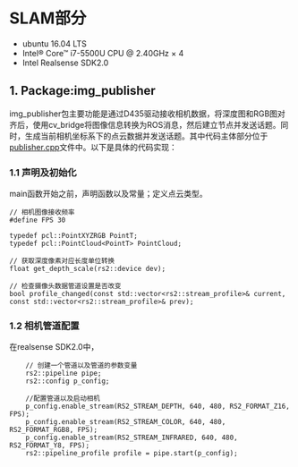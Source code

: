 # SLAM部分
* ubuntu 16.04 LTS
* Intel® Core™ i7-5500U CPU @ 2.40GHz × 4 
* Intel Realsense SDK2.0
## 1. Package:img_publisher
img_publisher包主要功能是通过D435驱动接收相机数据，将深度图和RGB图对齐后，使用cv_bridge将图像信息转换为ROS消息，然后建立节点并发送话题。同时，生成当前相机坐标系下的点云数据并发送话题。其中代码主体部分位于[publisher.cpp](src/img_publisher/src/publisher.cpp)文件中。以下是具体的代码实现：
### 1.1 声明及初始化
main函数开始之前，声明函数以及常量；定义点云类型。
```
// 相机图像接收频率
#define FPS 30

typedef pcl::PointXYZRGB PointT;
typedef pcl::PointCloud<PointT> PointCloud;

// 获取深度像素对应长度单位转换
float get_depth_scale(rs2::device dev);

// 检查摄像头数据管道设置是否改变
bool profile_changed(const std::vector<rs2::stream_profile>& current, const std::vector<rs2::stream_profile>& prev);
```
### 1.2 相机管道配置
在realsense SDK2.0中，
```
    // 创建一个管道以及管道的参数变量
    rs2::pipeline pipe;
    rs2::config p_config;

    //配置管道以及启动相机
    p_config.enable_stream(RS2_STREAM_DEPTH, 640, 480, RS2_FORMAT_Z16, FPS);
    p_config.enable_stream(RS2_STREAM_COLOR, 640, 480, RS2_FORMAT_RGB8, FPS);
    p_config.enable_stream(RS2_STREAM_INFRARED, 640, 480, RS2_FORMAT_Y8, FPS);
    rs2::pipeline_profile profile = pipe.start(p_config);
```
